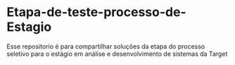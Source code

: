 # Etapa-de-teste-processo-de-Estagio
Esse repositorio é para compartilhar soluções da etapa do processo seletivo para o estágio em análise e desenvolvimento de sistemas  da Target
